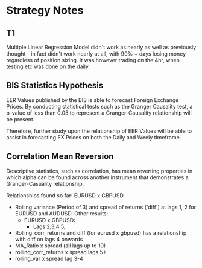 # Strategy Notes 

## T1

Multiple Linear Regression Model didn't work as nearly as well as previously thought - in fact didn't work nearly at all, with 90% + days losing money regardless of position sizing. It was however trading on the 4hr, when testing etc was done on the daily.


## BIS Statistics Hypothesis

EER Values published by the BIS is able to forecast Foreign Exchange Prices. By conducting statistical tests such as the Granger Causality test, a p-value of less than 0.05 to represent a Granger-Causality relationship will be present. 

Therefore, further study upon the relationship of EER Values will be able to assist in forecasting FX Prices on both the Daily and Weely timeframe.

## Correlation Mean Reversion

Descriptive statistics, such as correlation, has mean reverting properties in which alpha can be found across another instrument that demonstrates a Granger-Casuality relationship.

Relationships found so far:
EURUSD x GBPUSD
- Rolling variance (Period of 3) and spread of returns ('diff') at lags 1, 2 for EURUSD and AUDUSD. Other results:
    - EURUSD x GBPUSD:
        - Lags 2,3,4 5, 
- Rolling_corr_returns and diff (for eurusd x gbpusd) has a relationship with diff on lags 4 onwards 
- MA_Ratio x spread (all lags up to 10)
- rolling_corr_returns x spread lags 5+
- rolling_var x spread lag 3-4
